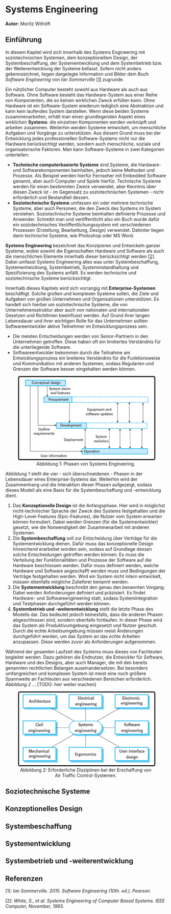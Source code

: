 # Systems Engineering

**Autor:** Moritz Withöft

## Einführung

In diesem Kapitel wird sich innerhalb des Systems Engineering mit soziotechnischen Systemen, dem konzeptionellem Design, der Systembeschaffung, der Systementwicklung und dem Systembetrieb bzw. der Weiterentwicklung der Systeme befasst. Sofern nicht anders gekennzeichnet, liegen dargelegte Information und Bilder dem Buch *Software Engineering* von *Ian Sommerville* [[1]](#ref1) zugrunde.

Ein nützlicher Computer besteht sowohl aus Hardware als auch aus Software. Ohne Software besteht das Hardware-System aus einer Reihe von Komponenten, die so keinen wirklichen Zweck erfüllen kann. Ohne Hardware ist ein Software-System wiederum lediglich eine Abstraktion und kann kein laufendes System darstellen. Wenn diese beiden Systeme zusammenarbeiten, erhält man einen grundlegenden Aspekt eines *wirklichen* **Systems**: die einzelnen Komponenten werden verknüpft und arbeiten zusammen. Weiterhin werden Systeme entwickelt, um menschliche Aufgaben und Vorgänge zu unterstützen. Aus diesem Grund muss bei der Entwicklung jedes professionellen Software-Systems nicht nur die Hardware berücksichtigt werden, sondern auch menschliche, soziale und organisatorische Faktoren. Man kann Software-Systeme in zwei Kategorien unterteilen:

- **Technische computerbasierte Systeme** sind Systeme, die Hardware- und Softwarekomponenten beinhalten, jedoch keine Methoden und Prozesse. Als Beispiel werden hierfür Fernseher mit Embedded Software genannt, aber auch Computer und Spiele hierfür. Technische Systeme werden für einen bestimmten Zweck verwendet, aber Kenntnis über diesen Zweck ist - im Gegensatz zu soziotechnischen Systemen -  nicht erforderlich und Bestandteil dessen.
- **Soziotechnische Systeme** umfassen ein oder mehrere technische Systeme, aber auch Personen, die den Zweck des Systems im System verstehen. Soziotechnische Systeme beinhalten definierte Prozesse und Anwender. Schreibt man und veröffentlicht also ein Buch wurde dafür ein soziotechnisches Veröffentlichungssystem mit verschiedenen Prozessen (Erstellung, Bearbeitung, Design) verwendet. Dahinter liegen dann technische Systeme, wie Photoshop oder MS Word.

**Systems Engineering** bezeichnet das Konzipieren und Entwickeln ganzer Systeme, wobei sowohl die Eigenschaften Hardware und Software als auch die menschlichen Elemente innerhalb dieser berücksichtigt werden [[2]](#ref2). Dabei umfasst Systems Engineering alles was unter Systembeschaffung, Systementwicklung, Systembetrieb, Systeminstandhaltung und Spezifizierung des Systems anfällt. Es werden technische und soziotechnische Systeme berücksichtigt.

Innerhalb dieses Kapitels wird sich vorrangig mit **Enterprise-Systemen** beschäftigt. Solche großen und komplexen Systeme sollen, die Ziele und Aufgaben von großen Unternehmen und Organisationen unterstützen. Es handelt sich hierbei um soziotechnische Systeme, die von Unternehmensstruktur aber auch von nationalen und internationalen Gesetzen und Richtlinien beeinflusst werden. Auf Grund ihrer langen Lebensdauer und ihrer wichtigen Rolle für das Unternehmen sollten Softwareentwickler aktive Teilnehmer im Entwicklungsprozess sein.

- Die meisten Entscheidungen werden von Senior-Partnern in den Unternehmen getroffen. Diese haben oft ein limitiertes Verständnis für die unterliegende Software.
- Softwareentwickler bekommen durch die Teilnahme am Entwicklungsprozess ein breiteres Verständnis für die Funktionsweise und Kommunikation mit anderen Systemen, sodass Regularien und Grenzen der Software besser eingehalten werden können.

<figure style="text-align: center;">
    <img src="media/einfuehrung/StagesOfSystemsEngineering.png" style="border: 3px solid black; border-radius: 5px;" />
    <figcaption>Abbildung 1: Phasen von Systems Engineering.</figcaption>
</figure>

*Abbildung 1* stellt die vier - sich überschneidenen - Phasen in der Lebensdauer eines Enterprise-Systems dar. Weiterhin wird der Zusammenhang und die Interaktion dieser Phasen aufgezeigt, sodass dieses Modell als eine Basis für die Systembeschaffung und -entwicklung dient.

1. Das **Konzeptionelle Design** ist die Anfangsphase. Hier wird in möglichst nicht-technischer Sprache der Zweck des Systems festgehalten und die High-Level-Features (Epic-Features), die Nutzer vom System erwarten können formuliert. Dabei werden Grenzen (für die Systementwickler) gesetzt, wie die Notwendigkeit der Zusammenarbeit mit anderen Systemen.
2. Die **Systembeschaffung** soll zur Entscheidung über Verträge für die Systementwicklung dienen. Dafür muss das konzeptionelle Design hinreichend erarbeitet worden sein, sodass auf Grundlage dessen solche Entscheidungen getroffen werden können. Es muss die Verteilung der Funktionalitäten und Prozesse der Software auf die Hardware beschlossen werden. Dafür muss definiert werden, welche Hardware und Software angeschafft werden muss und Bedingungen der Verträge festgehalten werden. Wird ein System nicht intern entwickelt, müssen ebenfalls mögliche Zulieferer benannt werden.
3. Die **Systementwicklung** beschreibt den genau den benannten Vorgang. Dabei werden Anforderungen definiert und präzisiert. Es findet Hardware- und Softwareengineering statt, sodass Systemintegration und Testphasen durchgeführt werden können.
4. **Systembetrieb und -weiterentwicklung** stellt die letzte Phase des Modells dar. Das bedeutet jedoch keinesfalls, dass die anderen Phasen abgeschlossen sind, sondern ebenfalls fortlaufen. In dieser Phase wird das System als Produktivumgebung eingesetzt und Nutzer geschult. Durch die echte Arbeitsumgebung müssen meist Änderungen durchgeführt werden, um das System an das *echte* Arbeiten anzupassen. Diese werden zuvor als Anforderungen aufgenommen.

Während der gesamten Laufzeit des Systems muss dieses von Fachleuten begleitet werden. Dazu gehören die Endnutzer, die Entwickler für Software, Hardware und des Designs, aber auch Manager, die mit den bereits genannten rechtlichen Belangen auseinandersetzen. Bei besonders umfangreichen und komplexen System ist meist eine noch größere Spannweite an Fachleuten aus verschiedenen Bereichen erforderlich. *Abbildung 2* ... [TODO: hier weiter machen]



<figure style="text-align: center;">
    <img src="media/einfuehrung/DisciplinesInvolvedAirTrafficControl.png" style="border: 3px solid black; border-radius: 5px;" />
    <figcaption>Abbildung 2: Erforderliche Disziplinen bei der Erschaffung von Air Traffic Control-Systemen.</figcaption>
</figure>



## Soziotechnische Systeme

## Konzeptionelles Design

## Systembeschaffung

## Systementwicklung

## Systembetrieb und -weiterentwicklung



## Referenzen

<span id="ref1">[1]: *Ian Sommerville. 2015.* *Software Engineering* *(10th. ed.). Pearson.*</span>

<span id="ref2">[2]: *White, S., et al.* *Systems Engineering of Computer Based Systems.* *IEEE Computer, November, 1993.*</span>